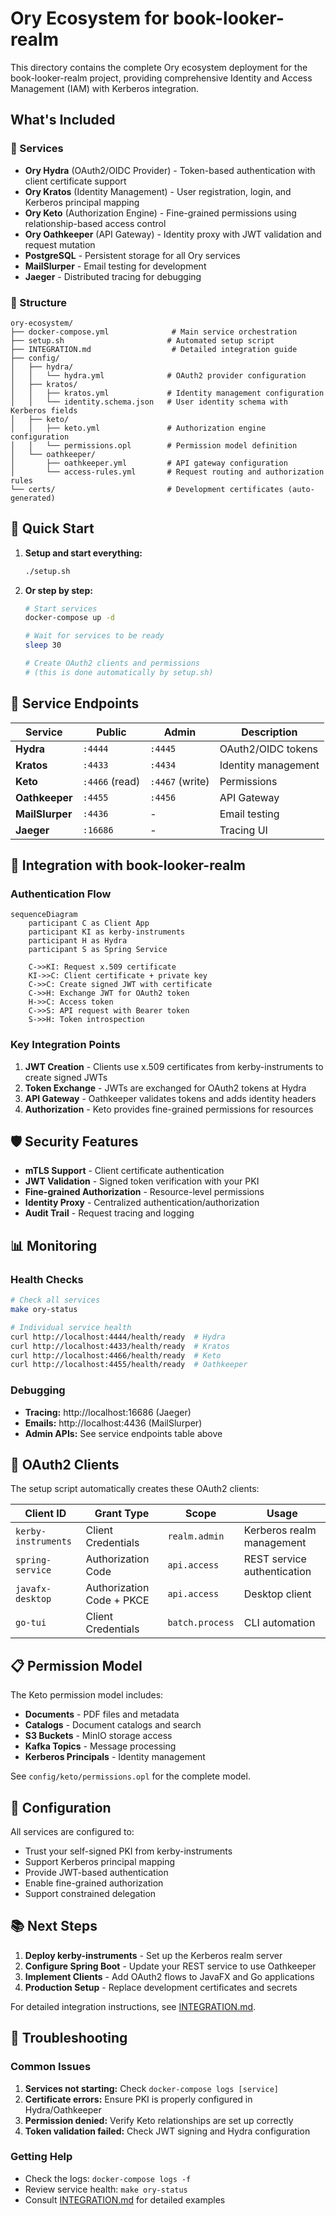 # Ory Ecosystem for book-looker-realm

This directory contains the complete Ory ecosystem deployment for the book-looker-realm project, providing comprehensive Identity and Access Management (IAM) with Kerberos integration.

## What's Included

### 🔐 Services

- **Ory Hydra** (OAuth2/OIDC Provider) - Token-based authentication with client certificate support
- **Ory Kratos** (Identity Management) - User registration, login, and Kerberos principal mapping  
- **Ory Keto** (Authorization Engine) - Fine-grained permissions using relationship-based access control
- **Ory Oathkeeper** (API Gateway) - Identity proxy with JWT validation and request mutation
- **PostgreSQL** - Persistent storage for all Ory services
- **MailSlurper** - Email testing for development
- **Jaeger** - Distributed tracing for debugging

### 📁 Structure

```
ory-ecosystem/
├── docker-compose.yml              # Main service orchestration
├── setup.sh                       # Automated setup script
├── INTEGRATION.md                  # Detailed integration guide
├── config/
│   ├── hydra/
│   │   └── hydra.yml              # OAuth2 provider configuration
│   ├── kratos/
│   │   ├── kratos.yml             # Identity management configuration
│   │   └── identity.schema.json   # User identity schema with Kerberos fields
│   ├── keto/
│   │   ├── keto.yml               # Authorization engine configuration
│   │   └── permissions.opl        # Permission model definition
│   └── oathkeeper/
│       ├── oathkeeper.yml         # API gateway configuration
│       └── access-rules.yml       # Request routing and authorization rules
└── certs/                         # Development certificates (auto-generated)
```

## 🚀 Quick Start

1. **Setup and start everything:**
   ```bash
   ./setup.sh
   ```

2. **Or step by step:**
   ```bash
   # Start services
   docker-compose up -d
   
   # Wait for services to be ready
   sleep 30
   
   # Create OAuth2 clients and permissions
   # (this is done automatically by setup.sh)
   ```

## 🔗 Service Endpoints

| Service | Public | Admin | Description |
|---------|--------|-------|-------------|
| **Hydra** | `:4444` | `:4445` | OAuth2/OIDC tokens |
| **Kratos** | `:4433` | `:4434` | Identity management |
| **Keto** | `:4466` (read) | `:4467` (write) | Permissions |
| **Oathkeeper** | `:4455` | `:4456` | API Gateway |
| **MailSlurper** | `:4436` | - | Email testing |
| **Jaeger** | `:16686` | - | Tracing UI |

## 🔧 Integration with book-looker-realm

### Authentication Flow

```mermaid
sequenceDiagram
    participant C as Client App
    participant KI as kerby-instruments  
    participant H as Hydra
    participant S as Spring Service

    C->>KI: Request x.509 certificate
    KI->>C: Client certificate + private key
    C->>C: Create signed JWT with certificate
    C->>H: Exchange JWT for OAuth2 token
    H->>C: Access token
    C->>S: API request with Bearer token
    S->>H: Token introspection

```

### Key Integration Points

1. **JWT Creation** - Clients use x.509 certificates from kerby-instruments to create signed JWTs
2. **Token Exchange** - JWTs are exchanged for OAuth2 tokens at Hydra
3. **API Gateway** - Oathkeeper validates tokens and adds identity headers
4. **Authorization** - Keto provides fine-grained permissions for resources

## 🛡️ Security Features

- **mTLS Support** - Client certificate authentication
- **JWT Validation** - Signed token verification with your PKI
- **Fine-grained Authorization** - Resource-level permissions
- **Identity Proxy** - Centralized authentication/authorization
- **Audit Trail** - Request tracing and logging

## 📊 Monitoring

### Health Checks
```bash
# Check all services
make ory-status

# Individual service health
curl http://localhost:4444/health/ready  # Hydra
curl http://localhost:4433/health/ready  # Kratos  
curl http://localhost:4466/health/ready  # Keto
curl http://localhost:4455/health/ready  # Oathkeeper
```

### Debugging
- **Tracing:** http://localhost:16686 (Jaeger)
- **Emails:** http://localhost:4436 (MailSlurper)
- **Admin APIs:** See service endpoints table above

## 🔄 OAuth2 Clients

The setup script automatically creates these OAuth2 clients:

| Client ID | Grant Type | Scope | Usage |
|-----------|------------|-------|-------|
| `kerby-instruments` | Client Credentials | `realm.admin` | Kerberos realm management |
| `spring-service` | Authorization Code | `api.access` | REST service authentication |
| `javafx-desktop` | Authorization Code + PKCE | `api.access` | Desktop client |
| `go-tui` | Client Credentials | `batch.process` | CLI automation |

## 📋 Permission Model

The Keto permission model includes:

- **Documents** - PDF files and metadata
- **Catalogs** - Document catalogs and search
- **S3 Buckets** - MinIO storage access  
- **Kafka Topics** - Message processing
- **Kerberos Principals** - Identity management

See `config/keto/permissions.opl` for the complete model.

## 🔧 Configuration

All services are configured to:
- Trust your self-signed PKI from kerby-instruments
- Support Kerberos principal mapping
- Provide JWT-based authentication
- Enable fine-grained authorization
- Support constrained delegation

## 📚 Next Steps

1. **Deploy kerby-instruments** - Set up the Kerberos realm server
2. **Configure Spring Boot** - Update your REST service to use Oathkeeper
3. **Implement Clients** - Add OAuth2 flows to JavaFX and Go applications
4. **Production Setup** - Replace development certificates and secrets

For detailed integration instructions, see [INTEGRATION.md](./INTEGRATION.md).

## 🐛 Troubleshooting

### Common Issues

1. **Services not starting:** Check `docker-compose logs [service]`
2. **Certificate errors:** Ensure PKI is properly configured in Hydra/Oathkeeper
3. **Permission denied:** Verify Keto relationships are set up correctly
4. **Token validation failed:** Check JWT signing and Hydra configuration

### Getting Help

- Check the logs: `docker-compose logs -f`
- Review service health: `make ory-status`  
- Consult [INTEGRATION.md](./INTEGRATION.md) for detailed examples
